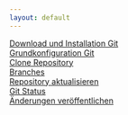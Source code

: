 ```yaml
---
layout: default
---
```

[Download und Installation Git](./install.html)<br>
[Grundkonfiguration Git](./config.html)<br>
[Clone Repository](./repo.html)<br>
[Branches](./branch.html)<br>
[Repository aktualisieren](./repo-fresh.html)<br>
[Git Status](./status.html)<br>
[Änderungen veröffentlichen](./commit.html)